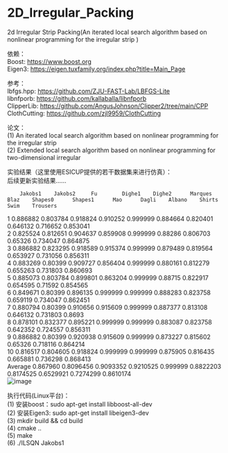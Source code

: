 # 2D_Irregular_Packing
2d Irregular Strip Packing(An iterated local search algorithm based on nonlinear programming for the irregular strip )

依赖：<br>
  Boost: https://www.boost.org<br>
  Eigen3: https://eigen.tuxfamily.org/index.php?title=Main_Page<br>

参考：<br>
  lbfgs.hpp: https://github.com/ZJU-FAST-Lab/LBFGS-Lite<br>
  libnfporb: https://github.com/kallaballa/libnfporb<br>
  ClipperLib: https://github.com/AngusJohnson/Clipper2/tree/main/CPP<br>
  ClothCutting: https://github.com/zjl9959/ClothCutting<br>
  
  论文：<br>
    (1) An iterated local search algorithm based on nonlinear programming for the irregular strip<br>
    (2) Extended local search algorithm based on nonlinear programming for two-dimensional irregular<br>

实验结果（这里使用ESICUP提供的若干数据集来进行仿真）：<br>
  后续更新实验结果......<br>
          
        Jakobs1	   Jakobs2	   Fu	     Dighe1	   Dighe2	   Marques	  Blaz	  Shapes0	   Shapes1	    Mao	     Dagli	  Albano	Shirts	Swim	Trousers
1      	0.886882	0.803784	0.918824	0.910252	0.999999	0.884664	0.820401	0.646132	0.716652		0.853041				
2      	0.825524	0.812651	0.904637	0.859908	0.999999	0.88286	  0.806703	0.65326	  0.734047		0.864875				
3      	0.886882	0.823295	0.918589	0.915374	0.999999	0.879489	0.819564	0.653927	0.731056		0.856311				
4      	0.883269	0.80399	  0.909727	0.856404	0.999999	0.880161	0.812279	0.655263	0.731803		0.860693				
5      	0.885073	0.803784	0.899801	0.863204	0.999999	0.88715	  0.822917	0.654595	0.71592		  0.854565				
6      	0.849671	0.80399	  0.896135	0.999999	0.999999	0.888283	0.823758	0.659119	0.734047		0.862451				
7      	0.880794	0.80399	  0.910656	0.915609	0.999999	0.887377	0.813108	0.646132	0.731803		0.8693				
8      	0.878101	0.832377	0.895221	0.999999	0.999999	0.883087	0.823758	0.642352	0.724557		0.856311				
9      	0.886882	0.80399	  0.920938	0.915609	0.999999	0.873227	0.815602	0.65326	  0.718116		0.864214				
10     	0.816517	0.804605	0.918824	0.999999	0.999999	0.875905	0.816435	0.665881	0.736298		0.868413				
Average	0.867960	0.8096456	0.9093352	0.9210525	0.999999	0.8822203	0.8174525	0.6529921	0.7274299		0.8610174				
![image](https://github.com/user-attachments/assets/19a2aa41-5683-4b7e-9b13-b624afd9010a)

执行代码(Linux平台)：<br>
  (1) 安装boost：sudo apt-get install libboost-all-dev<br>
  (2) 安装Eigen3: sudo apt-get install libeigen3-dev<br>
  (3) mkdir build && cd build<br>
  (4) cmake ..<br>
  (5) make<br>
  (6) ./ILSQN Jakobs1<br>
